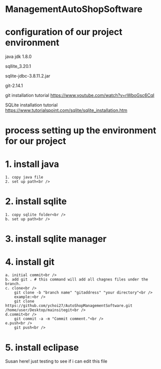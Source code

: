 # ManagementAutoShopSoftware
# configuration of our project environment

java jdk 1.8.0

sqllite_3.20.1

sqlite-jdbc-3.8.11.2.jar

git-2.14.1



git installation tutorial
https://www.youtube.com/watch?v=rWboGsc6CqI

SQLite installation tutorial
https://www.tutorialspoint.com/sqlite/sqlite_installation.htm



# process setting up the environment for our project

# 1. install java
    1. copy java file
    2. set up path<br />
# 2. install sqlite<br />
    1. copy sqlite folder<br />
    b. set up path<br />
# 3. install sqlite manager<br />
# 4. install git<br />
    a. initial commit<br />
    b. add git . # this command will add all chagnes files under the branch.
    c. clone<br />
        git clone -b "branch name" "gitaddress" "your directory"<br />
        example:<br />
        git clone https://github.com/ychoi27/AutoShopManagementSoftware.git /home/user/Desktop/mainsitegit<br />
    d.commit<br />
        git commit -a -m "Commit comment."<br />
    e.push<br />
        git push<br />
# 5. install eclipase<br />



Susan here! just testing to see if i can edit this file
  
